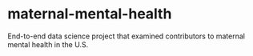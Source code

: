 # maternal-mental-health
End-to-end data science project that examined contributors to maternal mental health in the U.S.
